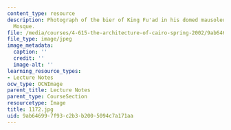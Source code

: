 ```yaml
---
content_type: resource
description: Photograph of the bier of King Fu'ad in his domed mausoleum in the Rifa'i
  Mosque.
file: /media/courses/4-615-the-architecture-of-cairo-spring-2002/9ab646997f93c2b3b2005094c7a171aa_1172.jpg
file_type: image/jpeg
image_metadata:
  caption: ''
  credit: ''
  image-alt: ''
learning_resource_types:
- Lecture Notes
ocw_type: OCWImage
parent_title: Lecture Notes
parent_type: CourseSection
resourcetype: Image
title: 1172.jpg
uid: 9ab64699-7f93-c2b3-b200-5094c7a171aa
---
```

